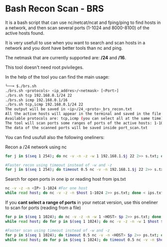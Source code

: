 # Bash Recon Scan - BRS

It is a bash script that can use nc/netcat/ncat and fping/ping to find hosts in a network, and then scan several ports (1-1024 and 8000-8100) of the active hosts found.

It is very usefull to use when you want to search and scan hosts in a network and you dont have better tools than nc and ping.

The netmask that are currently supported are: **/24** and **/16**.

This tool doesn't need root pvivileges.

In the help of the tool you can find the main usage:
```bash
└──╼ $./brs.sh 
./brs.sh <protocols> <ip_addres>/<netmask> [<Port>]
./brs.sh tcp 192.168.0.1/24 22
./brs.sh icmp 192.168.0.1/16
./brs.sh tcp,icmp 192.168.0.1/24 22
The output will be saved in <ip>/24_<proto>_brs_recon.txt
All the active hosts will appear in the terminal and saved in the file active_ips.txt
Available protocols are: tcp,icmp (you can select all at the same time)
The tool will scan ports some ranges of ports of the active hosts: 1-1024 and 8000-8100
The data of the scanned ports will be saved inside port_scan.txt
```

You can find usufull also the following oneliners:

Recon a /24 network using nc
```bash
for j in $(seq 1 254); do nc -v -n -z -w 1 192.168.1.$j 22 2>> s.txt; done; grep -v "Connection refused\|Version\|bytes\| out" s.txt | grep -o '[0-9]\{1,3\}\.[0-9]\{1,3\}\.[0-9]\{1,3\}\.[0-9]\{1,3\}' s.txt | sort | uniq > ips.txt;

#Faster recon using timeout instead of -w and -z
for j in $(seq 1 254); do timeout 0.5 nc -v -n 192.168.1.$j 22 2>> s.txt; done; grep -v "Connection refused\|Version\|bytes\| out" s.txt | grep -o '[0-9]\{1,3\}\.[0-9]\{1,3\}\.[0-9]\{1,3\}\.[0-9]\{1,3\}' s.txt | sort | uniq > ips.txt;
```

Search for open ports in one ip or reading host from ips.txt
```bash
nc -v -z -n <IP> 1-1024 #For one host
while read host; do nc -v -z -n $host 1-1024 2>> ps.txt; done < ips.txt; cat ps.txt | grep -v "Connection refused\|Version\|bytes\| out";
```

If you **cant select a range of ports** in your netcat version, use this oneliner to scan for ports (reading from a file)
```bash
for p in $(seq 1 1024); do nc -v -z -n -w 1 <HOST> $p 2>> ps.txt; done; #For one host
while read host; do for p in $(seq 1 1024); do nc -v -z -n -w 1 $host $p 2>> ps.txt; done; done < ips.txt; cat ps.txt | grep -v "Connection refused\|Version\|bytes\| out";

#Faster scan using timeout instead of -w and -z
for p in $(seq 1 1024); do timeout 0.5 nc -v -n <HOST> $p 2>> ps.txt; done; #For one host
while read host; do for p in $(seq 1 1024); do timeout 0.5 nc -v -n $host $p 2>> ps.txt; done; done < ips.txt; cat ps.txt | grep -v "Connection refused\|Version\|bytes\| out";
```
